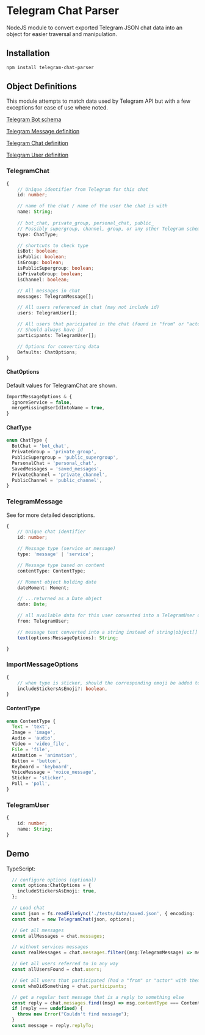 # Telegram Chat Parser

NodeJS module to convert exported Telegram JSON chat data into an object for easier traversal and manipulation.

## Installation

```sh
npm install telegram-chat-parser
```

## Object Definitions

This module attempts to match data used by Telegram API but with a few exceptions for ease of use where noted.

[Telegram Bot schema](https://core.telegram.org/bots/api)

[Telegram Message definition](https://core.telegram.org/constructor/message)

[Telegram Chat definition](https://core.telegram.org/constructor/chat)

[Telegram User definition](https://core.telegram.org/constructor/user)

### TelegramChat

```typescript
{
    // Unique identifier from Telegram for this chat
    id: number;

    // name of the chat / name of the user the chat is with
    name: String;
    
    // bot_chat, private_group, personal_chat, public_
    // Possibly supergroup, channel, group, or any other Telegram schema type but those haven't been tested)
    type: ChatType;

    // shortcuts to check type
    isBot: boolean;
    isPublic: boolean;
    isGroup: boolean;
    isPublicSupergroup: boolean;
    isPrivateGroup: boolean;
    isChannel: boolean;

    // All messages in chat
    messages: TelegramMessage[];

    // All users referenced in chat (may not include id)
    users: TelegramUser[];  

    // All users that paricipated in the chat (found in "from" or "actor")
    // Should always have id
    participants: TelegramUser[];

    // Options for converting data
    Defaults: ChatOptions;
}
```

#### ChatOptions

Default values for TelegramChat are shown.

```typescript
ImportMessageOptions & {
  ignoreService = false,
  mergeMissingUserIdIntoName = true,
}
```

#### ChatType

```typescript
enum ChatType {
  BotChat = 'bot_chat',
  PrivateGroup = 'private_group',
  PublicSupergroup = 'public_supergroup',
  PersonalChat = 'personal_chat',
  SavedMessages = 'saved_messages',
  PrivateChannel = 'private_channel',
  PublicChannel = 'public_channel',
}
```

### TelegramMessage

See  for more detailed descriptions.

```typescript
{
    // Unique chat identifier
    id: number;

    // Message type (service or message)
    type: 'message' | 'service';

    // Message type based on content
    contentType: ContentType;

    // Moment object holding date
    dateMoment: Moment;

    // ...returned as a Date object
    date: Date;

    // all available data for this user converted into a TelegramUser object
    from: TelegramUser;

    // message text converted into a string instead of string|object[]
    text(options:MessageOptions): String;

}
```

### ImportMessageOptions

```typescript
{
    // when type is sticker, should the corresponding emoji be added to the text
    includeStickersAsEmoji?: boolean,
}
```

#### ContentType

```typescript
enum ContentType {
  Text = 'text',
  Image = 'image',
  Audio = 'audio',
  Video = 'video_file',
  File = 'file',
  Animation = 'animation',
  Button = 'button',
  Keyboard = 'keyboard',
  VoiceMessage = 'voice_message',
  Sticker = 'sticker',
  Poll = 'poll',
}
```

### TelegramUser

```typescript
{
    id: number;
    name: String;
}
```

## Demo

TypeScript:

```typescript
  // configure options (optional)
  const options:ChatOptions = {
    includeStickersAsEmoji: true,
  };

  // Load chat
  const json = fs.readFileSync('./tests/data/saved.json', { encoding: 'utf8', flag: 'r' });
  const chat = new TelegramChat(json, options);

  // Get all messages
  const allMessages = chat.messages;

  // without services messages
  const realMessages = chat.messages.filter((msg:TelegramMessage) => msg.isMessage);

  // Get all users referred to in any way
  const allUsersFound = chat.users;

  // Get all users that participated (had a "from" or "actor" with them in it)
  const whoDidSomething = chat.participants;

  // get a regular text message that is a reply to something else
  const reply = chat.messages.find((msg) => msg.contentType === ContentType.Text && msg.replyTo);
  if (reply === undefined) {
    throw new Error("Couldn't find message");
  }
  const message = reply.replyTo;
```
